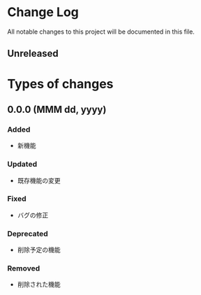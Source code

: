 # Change Log

All notable changes to this project will be documented in this file.

## Unreleased



# Types of changes

## 0.0.0 (MMM dd, yyyy)

### Added
- 新機能

### Updated
- 既存機能の変更

### Fixed
- バグの修正

### Deprecated
- 削除予定の機能

### Removed
- 削除された機能
